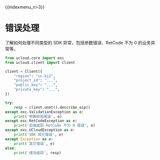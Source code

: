 {{indexmenu_n>3}}

# 错误处理

了解如何处理不同类型的 SDK 异常，包括参数错误、RetCode 不为 0 的业务异常等。

```python
from ucloud.core import exc
from ucloud.client import Client

client = Client({
    "region": "cn-bj2",
    "project_id": "...",
    "public_key": "...",
    "private_key": "...",
})

try:
    resp = client.unet().describe_eip()
except exc.ValidationException as e:
    print('参数校验错误', e)
except exc.RetCodeException as e:
    print('后端返回 RetCode 不为 0 错误', e)
except exc.UCloudException as e:
    print('SDK 其它错误', e)
except Exception as e:
    print('其它错误', e)
else:
    print('成功返回', resp)
```
